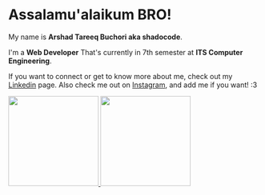 # Assalamu'alaikum BRO!
My name is **Arshad Tareeq Buchori aka shadocode**.

I'm a **Web Developer** That's currently in 7th semester at **ITS Computer Engineering**.

If you want to connect or get to know more about me, check out my [Linkedin](https://www.linkedin.com/in/arshad-tareeq-buchori/) page.
Also check me out on [Instagram](https://www.instagram.com/arshadtareeq/), and add me if you want! :3

<p align="left">
<a href="https://github.com/gilangadhan">
  <img height="180em" src="https://github-readme-stats-eight-theta.vercel.app/api?username=arshad2001&show_icons=true&theme=algolia&include_all_commits=true&count_private=true"/>
  <img height="180em" src="https://github-readme-stats-eight-theta.vercel.app/api/top-langs/?username=arshad2001&layout=compact&langs_count=8&theme=algolia"/>
</a>
</p>
